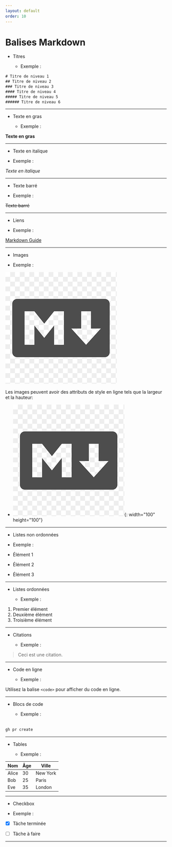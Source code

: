 ```yaml
---
layout: default
order: 10
---
```

# Balises Markdown

<!-- note -->
- Titres

  - Exemple :
```
# Titre de niveau 1
## Titre de niveau 2
### Titre de niveau 3
#### Titre de niveau 4
##### Titre de niveau 5
###### Titre de niveau 6
```
---

-  Texte en gras

   - Exemple :

**Texte en gras**

---

- Texte en italique

 - Exemple :

*Texte en italique*

---
-  Texte barré

 - Exemple :

~~Texte barré~~

---

- Liens

 - Exemple :

[Markdown Guide](https://www.markdownguide.org/)

---

- Images

 - Exemple :

![Logo Markdown](./images/markdownlogo.png)

Les images peuvent avoir des attributs de style en ligne tels que la largeur et la hauteur:


- ![Logo Markdown](./images/markdownlogo.png){: width="100" height="100"}








---

- Listes non ordonnées

 -  Exemple :

- Élément 1
- Élément 2
- Élément 3

---

- Listes ordonnées

  - Exemple :

1. Premier élément
2. Deuxième élément
3. Troisième élément

---

-  Citations

    - Exemple :

> Ceci est une citation.

---

-  Code en ligne

     - Exemple :

Utilisez la balise `<code>` pour afficher du code en ligne.

---
-  Blocs de code

     - Exemple :


```markdown

gh pr create 

```




---

- Tables

  - Exemple :

| Nom   | Âge | Ville    |
|-------|-----|----------|
| Alice | 30  | New York |
| Bob   | 25  | Paris    |
| Eve   | 35  | London   |

---

-  Checkbox

 -  Exemple :

- [x] Tâche terminée
- [ ] Tâche à faire
  


---


